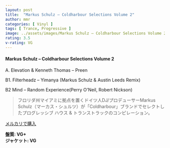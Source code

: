```yaml
---
layout: post
title:  "Markus Schulz – Coldharbour Selections Volume 2"
author: mmr
categories: [ Vinyl ]
tags: [ Trance, Progressive ]
image: ../assets/images/Markus Schulz – Coldharbour Selections Volume 2.jpg
rating: 3.5
v-rating: VG
---
```


#### Markus Schulz – Coldharbour Selections Volume 2

A. Elevation & Kenneth Thomas – Preen

B1. Filterheadz – Yimanya (Markus Schulz & Austin Leeds Remix)

B2  Mind – Random Experience(Perry O'Neil, Robert Nickson)

> フロリダ州マイアミに拠点を置くドイツ人DJ/プロデューサーMarkus Schulz（マーカス・シュルツ）が「Coldharbour」ブランドでセレクトしたプログレッシブ ハウス & トランストラックのコンピレーション。



[メルカリで購入](https://jp.mercari.com/item/m54053728481)

<div class="mt-4 mb-4 d-flex align-items-center">
<strong class="mr-1">盤質: VG+</strong>
</div>
<div class="mt-4 mb-4 d-flex align-items-center">
<strong class="mr-1">ジャケット: VG</strong>
</div>
